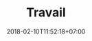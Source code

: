 ---
title: 'Travail'
description: "Une sélection de nos projets open source, portefeuille clients et papiers techniques"
date: 2018-02-10T11:52:18+07:00
summary_type: "summary-background"
header_transparent: false
menu:
  main:
    weight: 2
  footer_primary:
    weight: 2
hero:
  background: ""
  blend_mode: "normal"
  theme: "base"
---